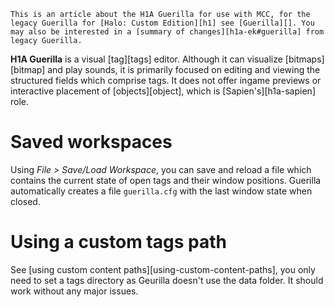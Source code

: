 ```.alert
This is an article about the H1A Guerilla for use with MCC, for the legacy Guerilla for [Halo: Custom Edition][h1] see [Guerilla][]. You may also be interested in a [summary of changes][h1a-ek#guerilla] from legacy Guerilla.
```

**H1A Guerilla** is a visual [tag][tags] editor. Although it can visualize [bitmaps][bitmap] and play sounds, it is primarily focused on editing and viewing the structured fields which comprise tags. It does not offer ingame previews or interactive placement of [objects][object], which is [Sapien's][h1a-sapien] role.

# Saved workspaces
Using _File > Save/Load Workspace_, you can save and reload a file which contains the current state of open tags and their window positions. Guerilla automatically creates a file `guerilla.cfg` with the last window state when closed.

# Using a custom tags path

See [using custom content paths][using-custom-content-paths], you only need to set a tags directory as Geurilla doesn't use the data folder. It should work without any major issues.
